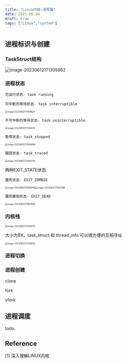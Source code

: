 ```yaml
---
title: "Linux内核-进程篇"
date: 2023-06-04
draft: true
tags: ["Linux","system"] 
---
```


## 进程标识与创建

### TaskStruct结构

![image-20230612171305862](https://hugo-github-io.oss-cn-beijing.aliyuncs.com/img/202306211737407.png)



### 进程状态

`可运行状态- task running`

`可中断的等待状态- task interruptible`

<img src="https://hugo-github-io.oss-cn-beijing.aliyuncs.com/img/202306211737047.png" alt="image-20230612171518628" style="zoom: 50%;" />

`不可中断的等待状态- task uninterruptible`

<img src="https://hugo-github-io.oss-cn-beijing.aliyuncs.com/img/202306211737204.png" alt="image-20230612171534570" style="zoom: 50%;" />

`暂停状态- task_stopped`

<img src="https://hugo-github-io.oss-cn-beijing.aliyuncs.com/img/202306211738569.png" alt="image-20230612171550684" style="zoom:50%;" />

`跟踪状态- task_traced`

<img src="https://hugo-github-io.oss-cn-beijing.aliyuncs.com/img/202306211738204.png" alt="image-20230612171605734" style="zoom:50%;" />

两种EXIT_STATE状态

`僵死状态- EXIT_ZOMBIE`

<img src="https://hugo-github-io.oss-cn-beijing.aliyuncs.com/img/202306211738539.png" alt="image-20230612171810588" style="zoom:50%;" /><img src="https://hugo-github-io.oss-cn-beijing.aliyuncs.com/img/202306211738355.png" alt="image-20230612171820766" style="zoom:50%;" />



`僵死撤销状态- EXIT_DEAD`

<img src="https://hugo-github-io.oss-cn-beijing.aliyuncs.com/img/202306211738160.png" alt="image-20230612171857858" style="zoom:50%;" />

### 内核栈

<img src="https://hugo-github-io.oss-cn-beijing.aliyuncs.com/img/202306211738057.png" alt="image-20230612173301075" style="zoom:50%;" />

大小为8K，task_struct 和 thread_info 可以很方便的互相寻址

<img src="https://hugo-github-io.oss-cn-beijing.aliyuncs.com/img/202306211738477.png" alt="image-20230612173316818" style="zoom:50%;" />

### 进程切换



### 进程创建

clone

fork

vfork

## 进程调度

todo.

## Reference

[1] 深入理解LINUX内核
